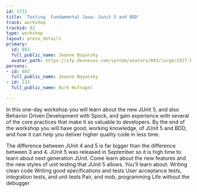 ```yaml
---
id: 1712
title: 'Testing  Fundamental Java: Junit 5 and BDD'
track: workshop
trackid: 82
type: workshop
layout: preso_details
primary:
  id: 883
  full_public_name: Jeanne Boyarsky
  avatar_path: https://cfp.devnexus.com/system/avatars/883/large/2017-black-and-white.jpeg?1510619579
persons:
- id: 883
  full_public_name: Jeanne Boyarsky
- id: 233
  full_public_name: Burk Hufnagel

---
```

In this one-day workshop you will learn about the new JUnit 5, and also Behavior Driven Development with Spock, and gain experience with several of the core practices that make it so valuable to developers. By the end of the workshop you will have good, working knowledge, of JUnit 5 and BDD, and how it can help you deliver higher quality code in less time.

The difference between JUnit 4 and 5 is far bigger than the difference between 3 and 4. JUnit 5 was released in September so it is high time to learn about next generation JUnit. Come learn about the new features and the new styles of unit testing that JUnit 5 allows.
You'll learn about:
Writing clean code
   Writing good specifications and tests
   User acceptance tests, integration tests, and unit tests
   Pair, and mob, programming
   Life without the debugger

